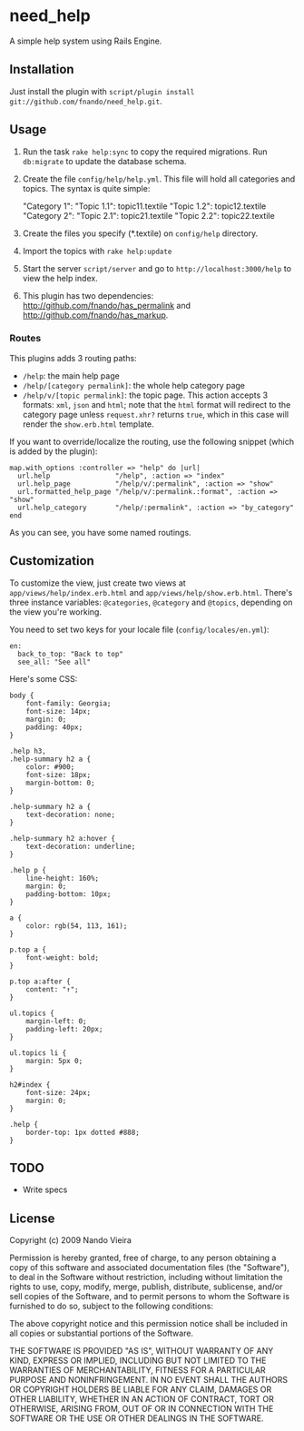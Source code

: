 need\_help
=========

A simple help system using Rails Engine.

Installation
------------

Just install the plugin with `script/plugin install git://github.com/fnando/need_help.git`.

Usage
-----

1) Run the task `rake help:sync` to copy the required migrations. Run `db:migrate` to update the database schema.

2) Create the file `config/help/help.yml`. This file will hold all categories and topics. The syntax is quite simple:

	"Category 1":
	  "Topic 1.1": topic11.textile
	  "Topic 1.2": topic12.textile
	"Category 2":
	  "Topic 2.1": topic21.textile
	  "Topic 2.2": topic22.textile

3) Create the files you specify (*.textile) on `config/help` directory.

4) Import the topics with `rake help:update`

5) Start the server `script/server` and go to `http://localhost:3000/help` to view the help index.

6) This plugin has two dependencies: <http://github.com/fnando/has_permalink> and <http://github.com/fnando/has_markup>.

### Routes

This plugins adds 3 routing paths:

* `/help`: the main help page
* `/help/[category permalink]`: the whole help category page
* `/help/v/[topic permalink]`: the topic page. This action accepts 3 formats: `xml`, `json` and `html`; note that the `html` format will redirect to the category page unless `request.xhr?` returns `true`, which in this case will render the `show.erb.html` template.

If you want to override/localize the routing, use the following snippet (which is added by the plugin):

	map.with_options :controller => "help" do |url|
      url.help                "/help", :action => "index"
      url.help_page           "/help/v/:permalink", :action => "show"
      url.formatted_help_page "/help/v/:permalink.:format", :action => "show"
      url.help_category       "/help/:permalink", :action => "by_category"
    end

As you can see, you have some named routings.

Customization
-------------

To customize the view, just create two views at `app/views/help/index.erb.html` and `app/views/help/show.erb.html`. There's three instance variables: `@categories`, `@category` and `@topics`, depending on the view you're working.

You need to set two keys for your locale file (`config/locales/en.yml`):

	en:
	  back_to_top: "Back to top"
	  see_all: "See all"

Here's some CSS:

	body {
		font-family: Georgia;
		font-size: 14px;
		margin: 0;
		padding: 40px;
	}

	.help h3,
	.help-summary h2 a {
		color: #900;
		font-size: 18px;
		margin-bottom: 0;
	}

	.help-summary h2 a {
		text-decoration: none;
	}

	.help-summary h2 a:hover {
		text-decoration: underline;
	}

	.help p {
		line-height: 160%;
		margin: 0;
		padding-bottom: 10px;
	}

	a {
		color: rgb(54, 113, 161);
	}

	p.top a {
		font-weight: bold;
	}

	p.top a:after {
		content: "↑";
	}

	ul.topics {
		margin-left: 0;
		padding-left: 20px;
	}

	ul.topics li {
		margin: 5px 0;
	}

	h2#index {
		font-size: 24px;
		margin: 0;
	}

	.help {
		border-top: 1px dotted #888;
	}

TODO
----

* Write specs

License
-------

Copyright (c) 2009 Nando Vieira

Permission is hereby granted, free of charge, to any person obtaining
a copy of this software and associated documentation files (the
"Software"), to deal in the Software without restriction, including
without limitation the rights to use, copy, modify, merge, publish,
distribute, sublicense, and/or sell copies of the Software, and to
permit persons to whom the Software is furnished to do so, subject to
the following conditions:

The above copyright notice and this permission notice shall be
included in all copies or substantial portions of the Software.

THE SOFTWARE IS PROVIDED "AS IS", WITHOUT WARRANTY OF ANY KIND,
EXPRESS OR IMPLIED, INCLUDING BUT NOT LIMITED TO THE WARRANTIES OF
MERCHANTABILITY, FITNESS FOR A PARTICULAR PURPOSE AND
NONINFRINGEMENT. IN NO EVENT SHALL THE AUTHORS OR COPYRIGHT HOLDERS BE
LIABLE FOR ANY CLAIM, DAMAGES OR OTHER LIABILITY, WHETHER IN AN ACTION
OF CONTRACT, TORT OR OTHERWISE, ARISING FROM, OUT OF OR IN CONNECTION
WITH THE SOFTWARE OR THE USE OR OTHER DEALINGS IN THE SOFTWARE.
